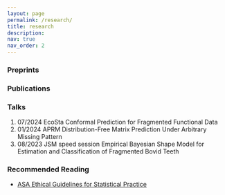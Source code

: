 ```yaml
---
layout: page
permalink: /research/
title: research
description:
nav: true
nav_order: 2
---
```


<!-- Publications Section -->

<div class="section">
  <h3 class="section-title">Preprints</h3>
</div>

<div class="section">
  <h3 class="section-title">Publications</h3>
</div>

<!-- Talks Section -->
<div class="section">
  <h3 class="section-title">Talks</h3>
  <ol>
    <li>07/2024 EcoSta Conformal Prediction for Fragmented Functional Data</li>
    <li>01/2024 APRM Distribution-Free Matrix Prediction Under Arbitrary Missing Pattern</li>
    <li>08/2023 JSM speed session Empirical Bayesian Shape Model for Estimation and Classification of Fragmented Bovid Teeth</li>
  </ol>
</div>

<!-- Recommended Reading Section -->
<div class="section">
  <h3 class="section-title">Recommended Reading</h3>
  <ul>
    <li><a href="https://www.amstat.org/your-career/ethical-guidelines-for-statistical-practice" target="_blank">ASA Ethical Guidelines for Statistical Practice</a></li>
  </ul>
</div>
